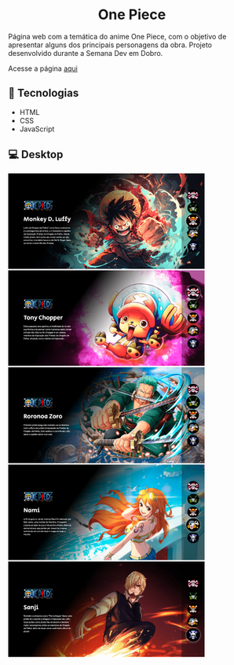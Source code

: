 <h1 align="center">
<br>
One Piece
</h1>

Página web com a temática do anime One Piece, com o objetivo de apresentar alguns dos principais personagens da obra. Projeto desenvolvido durante a Semana Dev em  Dobro. 

Acesse a página [aqui](https://one-piece-wine.vercel.app/)

## :rocket: Tecnologias
* HTML
* CSS
* JavaScript

## :computer: Desktop
<img width="400px" src="./.github/img/print1.png" /> <img width="400px" src="./.github/img/print2.png" />
<img width="400px" src="./.github/img/print3.png" /> <img width="400px" src="./.github/img/print4.png" />
<img width="400px" src="./.github/img/print5.png" />
